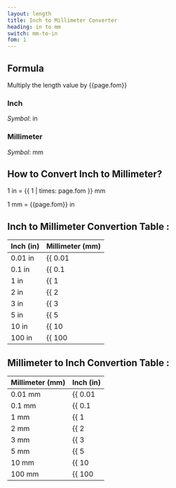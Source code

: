 ```yaml
---
layout: length
title: Inch to Millimeter Converter
heading: in to mm
switch: mm-to-in
fom: 1
---
```


## Formula
Multiply the length value by {{page.fom}}

### Inch
*Symbol*: in

### Millimeter
*Symbol*: mm

## How to Convert Inch to Millimeter?
1 in = {{ 1 | times: page.fom }} mm

1 mm = {{page.fom}} in

## Inch to Millimeter Convertion Table :

| Inch (in) | Millimeter (mm) |
| ---- | ---- |
| 0.01 in | {{ 0.01 | times: page.fom | round: 5 }} mm |
| 0.1 in | {{ 0.1 | times: page.fom | round: 5 }} mm |
| 1 in | {{ 1 | times: page.fom | round: 5 }} mm |
| 2 in | {{ 2 | times: page.fom | round: 5 }} mm |
| 3 in | {{ 3 | times: page.fom | round: 5 }} mm |
| 5 in | {{ 5 | times: page.fom | round: 5 }} mm |
| 10 in | {{ 10 | times: page.fom | round: 5 }} mm |
| 100 in | {{ 100 | times: page.fom | round: 5 }} mm |

## Millimeter to Inch Convertion Table :

| Millimeter (mm) | Inch (in) |
| ---- | ---- |
| 0.01 mm | {{ 0.01 | divided_by: page.fom | round: 5 }} in |
| 0.1 mm | {{ 0.1 | divided_by: page.fom | round: 5 }} in |
| 1 mm | {{ 1 | divided_by: page.fom | round: 5 }} in |
| 2 mm | {{ 2 | divided_by: page.fom | round: 5 }} in |
| 3 mm | {{ 3 | divided_by: page.fom | round: 5 }} in |
| 5 mm | {{ 5 | divided_by: page.fom | round: 5 }} in |
| 10 mm | {{ 10 | divided_by: page.fom | round: 5 }} in |
| 100 mm | {{ 100 | divided_by: page.fom | round: 5 }} in |

<script>
selectInput[4].selected = true
selectOutput[2].selected = true
</script>
